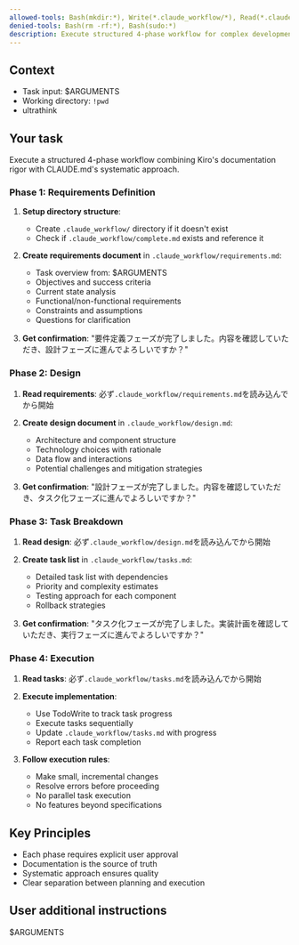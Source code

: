 ```yaml
---
allowed-tools: Bash(mkdir:*), Write(*.claude_workflow/*), Read(*.claude_workflow/*), Edit(*.claude_workflow/*), MultiEdit(*.claude_workflow/*), TodoWrite
denied-tools: Bash(rm -rf:*), Bash(sudo:*)
description: Execute structured 4-phase workflow for complex development tasks
---
```


## Context

- Task input: $ARGUMENTS
- Working directory: `!pwd`
- ultrathink

## Your task

Execute a structured 4-phase workflow combining Kiro's documentation rigor with CLAUDE.md's systematic approach.

### Phase 1: Requirements Definition

1. **Setup directory structure**:
   - Create `.claude_workflow/` directory if it doesn't exist
   - Check if `.claude_workflow/complete.md` exists and reference it

2. **Create requirements document** in `.claude_workflow/requirements.md`:
   - Task overview from: $ARGUMENTS
   - Objectives and success criteria
   - Current state analysis
   - Functional/non-functional requirements
   - Constraints and assumptions
   - Questions for clarification

3. **Get confirmation**: "要件定義フェーズが完了しました。内容を確認していただき、設計フェーズに進んでよろしいですか？"

### Phase 2: Design

1. **Read requirements**: 必ず`.claude_workflow/requirements.md`を読み込んでから開始

2. **Create design document** in `.claude_workflow/design.md`:
   - Architecture and component structure
   - Technology choices with rationale
   - Data flow and interactions
   - Potential challenges and mitigation strategies

3. **Get confirmation**: "設計フェーズが完了しました。内容を確認していただき、タスク化フェーズに進んでよろしいですか？"

### Phase 3: Task Breakdown

1. **Read design**: 必ず`.claude_workflow/design.md`を読み込んでから開始

2. **Create task list** in `.claude_workflow/tasks.md`:
   - Detailed task list with dependencies
   - Priority and complexity estimates
   - Testing approach for each component
   - Rollback strategies

3. **Get confirmation**: "タスク化フェーズが完了しました。実装計画を確認していただき、実行フェーズに進んでよろしいですか？"

### Phase 4: Execution

1. **Read tasks**: 必ず`.claude_workflow/tasks.md`を読み込んでから開始

2. **Execute implementation**:
   - Use TodoWrite to track task progress
   - Execute tasks sequentially
   - Update `.claude_workflow/tasks.md` with progress
   - Report each task completion

3. **Follow execution rules**:
   - Make small, incremental changes
   - Resolve errors before proceeding
   - No parallel task execution
   - No features beyond specifications

## Key Principles

- Each phase requires explicit user approval
- Documentation is the source of truth
- Systematic approach ensures quality
- Clear separation between planning and execution

## User additional instructions

$ARGUMENTS